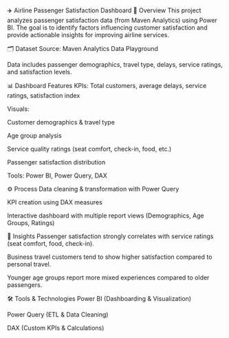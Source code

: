 ✈️ Airline Passenger Satisfaction Dashboard
📌 Overview
This project analyzes passenger satisfaction data (from Maven Analytics) using Power BI.
The goal is to identify factors influencing customer satisfaction and provide actionable insights for improving airline services.

🗂️ Dataset
Source: Maven Analytics Data Playground

Data includes passenger demographics, travel type, delays, service ratings, and satisfaction levels.

📊 Dashboard Features
KPIs: Total customers, average delays, service ratings, satisfaction index

Visuals:

Customer demographics & travel type

Age group analysis

Service quality ratings (seat comfort, check-in, food, etc.)

Passenger satisfaction distribution

Tools: Power BI, Power Query, DAX

⚙️ Process
Data cleaning & transformation with Power Query

KPI creation using DAX measures

Interactive dashboard with multiple report views (Demographics, Age Groups, Ratings)

🚀 Insights
Passenger satisfaction strongly correlates with service ratings (seat comfort, food, check-in).

Business travel customers tend to show higher satisfaction compared to personal travel.

Younger age groups report more mixed experiences compared to older passengers.

🛠️ Tools & Technologies
Power BI (Dashboarding & Visualization)

Power Query (ETL & Data Cleaning)

DAX (Custom KPIs & Calculations)
